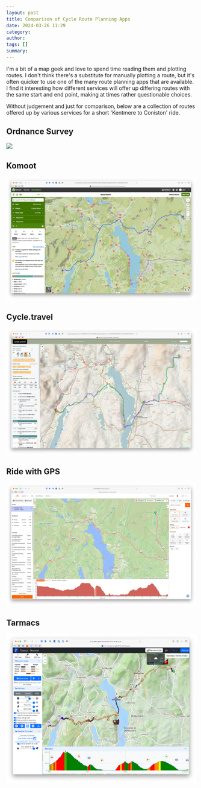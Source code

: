 ```yaml
---
layout: post
title: Comparison of Cycle Route Planning Apps
date: 2024-03-26 11:29
category: 
author: 
tags: []
summary: 
---
```


I'm a bit of a map geek and love to spend time reading them and plotting routes. I don't think there's a substitute for manually plotting a route, but it's often quicker to use one of the many route planning apps that are available. I find it interesting how different services will offer up differing routes with the same start and end point, making at times rather questionable choices. 

Without judgement and just for comparison, below are a collection of routes offered up by various services for a short 'Kentmere to Coniston' ride. 

## Ordnance Survey ##

![](/img/gpx/os.png)

## Komoot ##

![](/img/gpx/komoot.png)

## Cycle.travel ##

![](/img/gpx/cycletravel.png)

## Ride with GPS ##

![](/img/gpx/ridewithgps.png)

## Tarmacs ##

![](/img/gpx/tarmacs.png)

